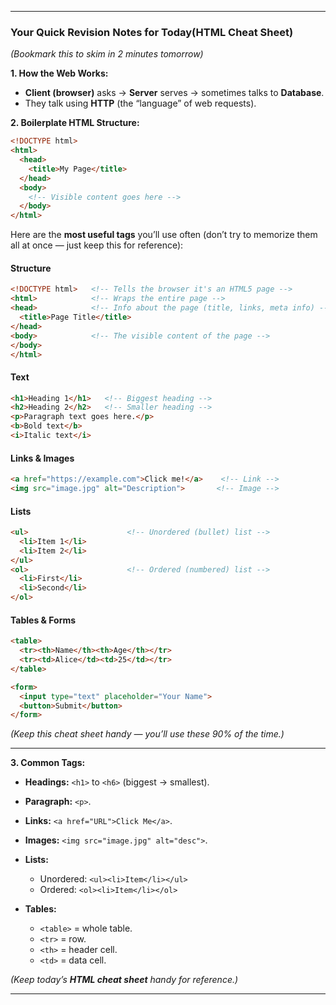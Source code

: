 
---

### **Your Quick Revision Notes for Today(HTML Cheat Sheet)**

*(Bookmark this to skim in 2 minutes tomorrow)*

**1. How the Web Works:**

* **Client (browser)** asks → **Server** serves → sometimes talks to **Database**.
* They talk using **HTTP** (the “language” of web requests).

**2. Boilerplate HTML Structure:**

```html
<!DOCTYPE html>
<html>
  <head>
    <title>My Page</title>
  </head>
  <body>
    <!-- Visible content goes here -->
  </body>
</html>
```

Here are the **most useful tags** you’ll use often (don’t try to memorize them all at once — just keep this for reference):

#### **Structure**

```html
<!DOCTYPE html>   <!-- Tells the browser it's an HTML5 page -->
<html>            <!-- Wraps the entire page -->
<head>            <!-- Info about the page (title, links, meta info) -->
  <title>Page Title</title>
</head>
<body>            <!-- The visible content of the page -->
</body>
</html>
```

#### **Text**

```html
<h1>Heading 1</h1>   <!-- Biggest heading -->
<h2>Heading 2</h2>   <!-- Smaller heading -->
<p>Paragraph text goes here.</p>  
<b>Bold text</b>  
<i>Italic text</i>  
```

#### **Links & Images**

```html
<a href="https://example.com">Click me!</a>    <!-- Link -->
<img src="image.jpg" alt="Description">       <!-- Image -->
```

#### **Lists**

```html
<ul>                      <!-- Unordered (bullet) list -->
  <li>Item 1</li>
  <li>Item 2</li>
</ul>
<ol>                      <!-- Ordered (numbered) list -->
  <li>First</li>
  <li>Second</li>
</ol>
```

#### **Tables & Forms**

```html
<table>
  <tr><th>Name</th><th>Age</th></tr>
  <tr><td>Alice</td><td>25</td></tr>
</table>

<form>
  <input type="text" placeholder="Your Name">
  <button>Submit</button>
</form>
```

*(Keep this cheat sheet handy — you’ll use these 90% of the time.)*

---

**3. Common Tags:**

* **Headings:** `<h1>` to `<h6>` (biggest → smallest).
* **Paragraph:** `<p>`.
* **Links:** `<a href="URL">Click Me</a>`.
* **Images:** `<img src="image.jpg" alt="desc">`.
* **Lists:**

  * Unordered: `<ul><li>Item</li></ul>`
  * Ordered: `<ol><li>Item</li></ol>`
* **Tables:**

  * `<table>` = whole table.
  * `<tr>` = row.
  * `<th>` = header cell.
  * `<td>` = data cell.

*(Keep today’s **HTML cheat sheet** handy for reference.)*

---